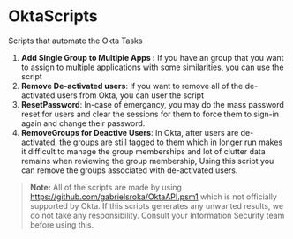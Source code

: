 # OktaScripts
Scripts that automate the Okta Tasks

 1. **Add Single Group to Multiple Apps :** 
If you have an group that you want to assign to multiple applications with some similarities, you can use the script
 2. **Remove De-activated users**:
 If you want to remove all of the de-activated users from Okta, you can user the script
 3. **ResetPassword**:
 In-case of emergancy, you may do the mass password reset for users and clear the sessions for them to force them to sign-in again and change their password.
 4. **RemoveGroups for Deactive Users**:
 In Okta, after users are de-activated, the groups are still tagged to them which in longer run makes it difficult to manage the group memberships and lot of clutter data remains when reviewing the group membership, Using this script you can remove the groups associated with de-activated users.

> **Note:** All of the scripts are made by using https://github.com/gabrielsroka/OktaAPI.psm1 which is not officially supported by Okta. If this scripts generates any unwanted results, we do not take any responsibility.
> Consult your Information Security team before using this.
